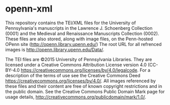 # openn-xml
This repository contains the TEI/XML files for the University of Pennsylvania's manuscripts in the Lawrence J. Schoenberg Collection (0001) and the Medieval and Renaissance Manuscripts Collection (0002). These files are also stored, along with image files, on the Penn-hosted OPenn site (http://openn.library.upenn.edu/)
The root URL for all refrenced images is http://openn.library.upenn.edu/Data/.

The TEI files are ©2015 University of Pennsylvania Libraries. They are licensed under a Creative Commons Attribution License version 4.0 (CC-BY-4.0 https://creativecommons.org/licenses/by/4.0/legalcode. For a description of the terms of use see the Creative Commons Deed https://creativecommons.org/licenses/by/4.0/.
All images referenced by these files and their content are free of known copyright restrictions and in the public domain. See the Creative Commons Public Domain Mark page for usage details, http://creativecommons.org/publicdomain/mark/1.0/.
